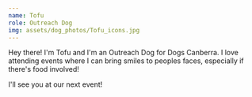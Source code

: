 ```yaml
---
name: Tofu
role: Outreach Dog
img: assets/dog_photos/Tofu_icons.jpg
---
```

Hey there! I'm Tofu and I'm an Outreach Dog for Dogs Canberra. I love attending events where I can bring smiles to peoples faces, especially if there's food involved! 

I'll see you at our next event!